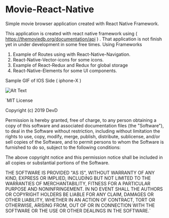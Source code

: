 # Movie-React-Native
Simple movie browser application created with React Native Framework.


This application is created with react native framework using
( https://themoviedb.org/documentation/api ) . That application is not finish yet in under development in some free times.
Using Frameworks
1. Example of Routes using with React-Native-Navigation. 
2. React-Native-Vector-icons for some icons.
3. Example of React-Redux and Redux for global storage
4. React-Native-Elements for some UI components.

Sample GIF of IOS Side  ( iphone-X ) 

![Alt Text](https://raw.githubusercontent.com/HeinXtet/Movie-React-Native/master/github/mov.gif)


`MIT License

Copyright (c) 2019 DevD

Permission is hereby granted, free of charge, to any person obtaining a copy of this software and associated documentation files (the "Software"), to deal in the Software without restriction, including without limitation the rights to use, copy, modify, merge, publish, distribute, sublicense, and/or sell copies of the Software, and to permit persons to whom the Software is furnished to do so, subject to the following conditions:

The above copyright notice and this permission notice shall be included in all copies or substantial portions of the Software.

THE SOFTWARE IS PROVIDED "AS IS", WITHOUT WARRANTY OF ANY KIND, EXPRESS OR IMPLIED, INCLUDING BUT NOT LIMITED TO THE WARRANTIES OF MERCHANTABILITY, FITNESS FOR A PARTICULAR PURPOSE AND NONINFRINGEMENT. IN NO EVENT SHALL THE AUTHORS OR COPYRIGHT HOLDERS BE LIABLE FOR ANY CLAIM, DAMAGES OR OTHER LIABILITY, WHETHER IN AN ACTION OF CONTRACT, TORT OR OTHERWISE, ARISING FROM, OUT OF OR IN CONNECTION WITH THE SOFTWARE OR THE USE OR OTHER DEALINGS IN THE SOFTWARE.`
